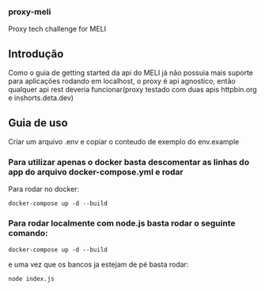 ### proxy-meli
Proxy tech challenge for MELI

## Introdução
Como o guia de getting started da api do MELI já não possuia mais suporte para aplicações rodando em localhost, o proxy é api agnostico, então qualquer api rest deveria funcionar(proxy testado com duas apis httpbin.org e inshorts.deta.dev)

## Guia de uso
Criar um arquivo .env e copiar o conteudo de exemplo do env.example

### Para utilizar apenas o docker basta descomentar as linhas do app do arquivo docker-compose.yml e rodar

Para rodar no docker: 
```
docker-compose up -d --build
```

### Para rodar localmente com node.js basta rodar o seguinte comando: 
```
docker-compose up -d --build
```

e uma vez que os bancos ja estejam de pé basta rodar: 
```
node index.js 
```

